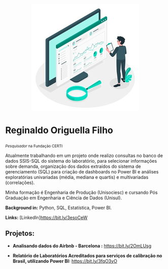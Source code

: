  <p align="center">
  <img src="https://github.com/reginaldooriguella/Portfolio/blob/master/ilustracao-do-conceito-de-estatisticas-do-site_114360-1434.jpg" >
</p>



# Reginaldo Origuella Filho
<sub>*Pesquisador* na Fundação CERTI</sub>

Atualmente trabalhando em um projeto onde realizo consultas no banco de dados SSIS-SQL do sistema do laboratório, para selecionar informações sobre demanda, organização dos dados extraídos do sistema de gerenciamento (SQL) para criação de dashboards no Power BI e análises exploratórias univariadas (média, mediana e quartis) e multivariadas (correlações).

Minha formação é Engenharia de Produção (Unisociesc) e cursando Pós Graduação em Engenharia e Ciência de Dados (Unisul).

**Background in:** Python, SQL, Estatística, Power BI.

**Links:**
[LinkedIn]https://bit.ly/3esoCeW

## Projetos:


* **Analisando dados do Airbnb - Barcelona :** https://bit.ly/2OmLUsg

* **Relatório de Laboratórios Acreditados para serviços de calibração no Brasil, utilizando Power BI:** https://bit.ly/3fqO3yO
